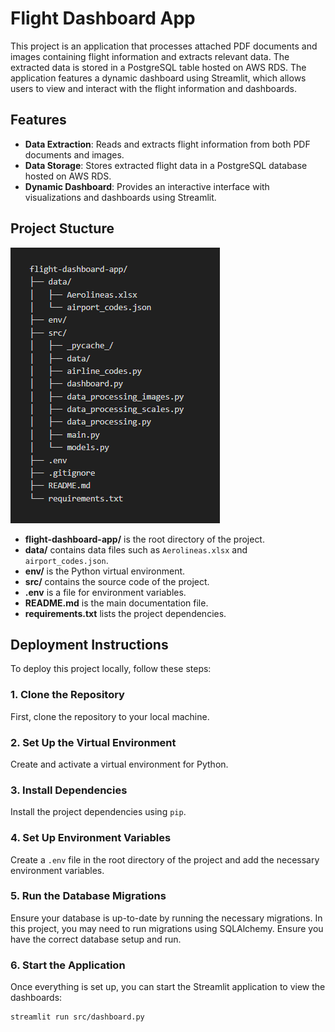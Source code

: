 # Flight Dashboard App
This project is an application that processes attached PDF documents and images containing flight information and extracts relevant data. The extracted data is stored in a PostgreSQL table hosted on AWS RDS. The application features a dynamic dashboard using Streamlit, which allows users to view and interact with the flight information and dashboards.

## Features
- **Data Extraction**: Reads and extracts flight information from both PDF documents and images.
- **Data Storage**: Stores extracted flight data in a PostgreSQL database hosted on AWS RDS.
- **Dynamic Dashboard**: Provides an interactive interface with visualizations and dashboards using Streamlit.

## Project Stucture
![Project Stucture](https://github.com/CmilAmaya/flight-dashboard-app/blob/main/png.png)
- **flight-dashboard-app/** is the root directory of the project.
- **data/** contains data files such as `Aerolineas.xlsx` and `airport_codes.json`.
- **env/** is the Python virtual environment.
- **src/** contains the source code of the project.
- **.env** is a file for environment variables.
- **README.md** is the main documentation file.
- **requirements.txt** lists the project dependencies.
## Deployment Instructions

To deploy this project locally, follow these steps:

### 1. Clone the Repository

First, clone the repository to your local machine.

### 2. Set Up the Virtual Environment

Create and activate a virtual environment for Python.

### 3. Install Dependencies

Install the project dependencies using `pip`.

### 4. Set Up Environment Variables

Create a `.env` file in the root directory of the project and add the necessary environment variables. 

### 5. Run the Database Migrations

Ensure your database is up-to-date by running the necessary migrations. In this project, you may need to run migrations using SQLAlchemy. Ensure you have the correct database setup and run.

### 6. Start the Application

Once everything is set up, you can start the Streamlit application to view the dashboards:

```bash
streamlit run src/dashboard.py
